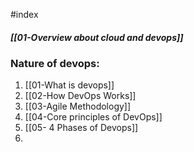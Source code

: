 #index 

##### [[01-Overview about cloud and devops]]


### Nature of devops:

1. [[01-What is devops]]
2. [[02-How DevOps Works]]
3. [[03-Agile Methodology]]
4. [[04-Core principles of DevOps]]
5. [[05- 4 Phases of Devops]]
6. 